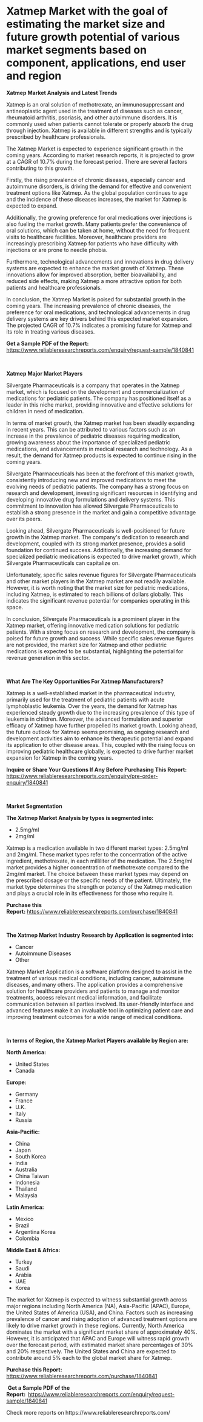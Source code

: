 <p><h1>Xatmep Market with the goal of estimating the market size and future growth potential of various market segments based on component, applications, end user and region</h1></p><p><strong>Xatmep Market Analysis and Latest Trends</strong></p>
<p><p>Xatmep is an oral solution of methotrexate, an immunosuppressant and antineoplastic agent used in the treatment of diseases such as cancer, rheumatoid arthritis, psoriasis, and other autoimmune disorders. It is commonly used when patients cannot tolerate or properly absorb the drug through injection. Xatmep is available in different strengths and is typically prescribed by healthcare professionals.</p><p>The Xatmep Market is expected to experience significant growth in the coming years. According to market research reports, it is projected to grow at a CAGR of 10.7% during the forecast period. There are several factors contributing to this growth.</p><p>Firstly, the rising prevalence of chronic diseases, especially cancer and autoimmune disorders, is driving the demand for effective and convenient treatment options like Xatmep. As the global population continues to age and the incidence of these diseases increases, the market for Xatmep is expected to expand.</p><p>Additionally, the growing preference for oral medications over injections is also fueling the market growth. Many patients prefer the convenience of oral solutions, which can be taken at home, without the need for frequent visits to healthcare facilities. Moreover, healthcare providers are increasingly prescribing Xatmep for patients who have difficulty with injections or are prone to needle phobia.</p><p>Furthermore, technological advancements and innovations in drug delivery systems are expected to enhance the market growth of Xatmep. These innovations allow for improved absorption, better bioavailability, and reduced side effects, making Xatmep a more attractive option for both patients and healthcare professionals.</p><p>In conclusion, the Xatmep Market is poised for substantial growth in the coming years. The increasing prevalence of chronic diseases, the preference for oral medications, and technological advancements in drug delivery systems are key drivers behind this expected market expansion. The projected CAGR of 10.7% indicates a promising future for Xatmep and its role in treating various diseases.</p></p>
<p><strong>Get a Sample PDF of the Report:&nbsp;</strong> <a href="https://www.reliableresearchreports.com/enquiry/request-sample/1840841">https://www.reliableresearchreports.com/enquiry/request-sample/1840841</a></p>
<p>&nbsp;</p>
<p><strong>Xatmep Major Market Players</strong></p>
<p><p>Silvergate Pharmaceuticals is a company that operates in the Xatmep market, which is focused on the development and commercialization of medications for pediatric patients. The company has positioned itself as a leader in this niche market, providing innovative and effective solutions for children in need of medication.</p><p>In terms of market growth, the Xatmep market has been steadily expanding in recent years. This can be attributed to various factors such as an increase in the prevalence of pediatric diseases requiring medication, growing awareness about the importance of specialized pediatric medications, and advancements in medical research and technology. As a result, the demand for Xatmep products is expected to continue rising in the coming years.</p><p>Silvergate Pharmaceuticals has been at the forefront of this market growth, consistently introducing new and improved medications to meet the evolving needs of pediatric patients. The company has a strong focus on research and development, investing significant resources in identifying and developing innovative drug formulations and delivery systems. This commitment to innovation has allowed Silvergate Pharmaceuticals to establish a strong presence in the market and gain a competitive advantage over its peers.</p><p>Looking ahead, Silvergate Pharmaceuticals is well-positioned for future growth in the Xatmep market. The company's dedication to research and development, coupled with its strong market presence, provides a solid foundation for continued success. Additionally, the increasing demand for specialized pediatric medications is expected to drive market growth, which Silvergate Pharmaceuticals can capitalize on.</p><p>Unfortunately, specific sales revenue figures for Silvergate Pharmaceuticals and other market players in the Xatmep market are not readily available. However, it is worth noting that the market size for pediatric medications, including Xatmep, is estimated to reach billions of dollars globally. This indicates the significant revenue potential for companies operating in this space.</p><p>In conclusion, Silvergate Pharmaceuticals is a prominent player in the Xatmep market, offering innovative medication solutions for pediatric patients. With a strong focus on research and development, the company is poised for future growth and success. While specific sales revenue figures are not provided, the market size for Xatmep and other pediatric medications is expected to be substantial, highlighting the potential for revenue generation in this sector.</p></p>
<p>&nbsp;</p>
<p><strong>What Are The Key Opportunities For Xatmep Manufacturers?</strong></p>
<p><p>Xatmep is a well-established market in the pharmaceutical industry, primarily used for the treatment of pediatric patients with acute lymphoblastic leukemia. Over the years, the demand for Xatmep has experienced steady growth due to the increasing prevalence of this type of leukemia in children. Moreover, the advanced formulation and superior efficacy of Xatmep have further propelled its market growth. Looking ahead, the future outlook for Xatmep seems promising, as ongoing research and development activities aim to enhance its therapeutic potential and expand its application to other disease areas. This, coupled with the rising focus on improving pediatric healthcare globally, is expected to drive further market expansion for Xatmep in the coming years.</p></p>
<p><strong>Inquire or Share Your Questions If Any Before Purchasing This Report:</strong> <a href="https://www.reliableresearchreports.com/enquiry/pre-order-enquiry/1840841">https://www.reliableresearchreports.com/enquiry/pre-order-enquiry/1840841</a></p>
<p>&nbsp;</p>
<p><strong>Market Segmentation</strong></p>
<p><strong>The Xatmep Market Analysis by types is segmented into:</strong></p>
<p><ul><li>2.5mg/ml</li><li>2mg/ml</li></ul></p>
<p><p>Xatmep is a medication available in two different market types: 2.5mg/ml and 2mg/ml. These market types refer to the concentration of the active ingredient, methotrexate, in each milliliter of the medication. The 2.5mg/ml market provides a higher concentration of methotrexate compared to the 2mg/ml market. The choice between these market types may depend on the prescribed dosage or the specific needs of the patient. Ultimately, the market type determines the strength or potency of the Xatmep medication and plays a crucial role in its effectiveness for those who require it.</p></p>
<p><strong>Purchase this Report:&nbsp;</strong><a href="https://www.reliableresearchreports.com/purchase/1840841">https://www.reliableresearchreports.com/purchase/1840841</a></p>
<p>&nbsp;</p>
<p><strong>The Xatmep Market Industry Research by Application is segmented into:</strong></p>
<p><ul><li>Cancer</li><li>Autoimmune Diseases</li><li>Other</li></ul></p>
<p><p>Xatmep Market Application is a software platform designed to assist in the treatment of various medical conditions, including cancer, autoimmune diseases, and many others. The application provides a comprehensive solution for healthcare providers and patients to manage and monitor treatments, access relevant medical information, and facilitate communication between all parties involved. Its user-friendly interface and advanced features make it an invaluable tool in optimizing patient care and improving treatment outcomes for a wide range of medical conditions.</p></p>
<p>&nbsp;</p>
<p><strong>In terms of Region, the Xatmep Market Players available by Region are:</strong></p>
<p>
    <p> <strong> North America: </strong>
        <ul>
            <li>United States</li>
            <li>Canada</li>
        </ul>
        </p> 
    <p> <strong> Europe: </strong>
        <ul>
            <li>Germany</li>
            <li>France</li>
            <li>U.K.</li>
            <li>Italy</li>
            <li>Russia</li>
        </ul>
        </p> 
    <p> <strong> Asia-Pacific: </strong>
        <ul>
            <li>China</li>
            <li>Japan</li>
            <li>South Korea</li>
            <li>India</li>
            <li>Australia</li>
            <li>China Taiwan</li>
            <li>Indonesia</li>
            <li>Thailand</li>
            <li>Malaysia</li>
        </ul>
        </p> 
    <p> <strong> Latin America: </strong>
        <ul>
            <li>Mexico</li>
            <li>Brazil</li>
            <li>Argentina Korea</li>
            <li>Colombia</li>
        </ul>
        </p> 
    <p> <strong> Middle East & Africa: </strong>
        <ul>
            <li>Turkey</li>
            <li>Saudi</li>
            <li>Arabia</li>
            <li>UAE</li>
            <li>Korea</li>
        </ul>
    </p>
    </p>
<p><p>The market for Xatmep is expected to witness substantial growth across major regions including North America (NA), Asia-Pacific (APAC), Europe, the United States of America (USA), and China. Factors such as increasing prevalence of cancer and rising adoption of advanced treatment options are likely to drive market growth in these regions. Currently, North America dominates the market with a significant market share of approximately 40%. However, it is anticipated that APAC and Europe will witness rapid growth over the forecast period, with estimated market share percentages of 30% and 20% respectively. The United States and China are expected to contribute around 5% each to the global market share for Xatmep.</p></p>
<p><strong>Purchase this Report: </strong><a href="https://www.reliableresearchreports.com/purchase/1840841">https://www.reliableresearchreports.com/purchase/1840841</a></p>
<p>&nbsp;<strong>Get a Sample PDF of the Report:&nbsp;&nbsp;</strong><a href="https://www.reliableresearchreports.com/enquiry/request-sample/1840841">https://www.reliableresearchreports.com/enquiry/request-sample/1840841</a></p>
<p><strong></strong></p>
<p>Check more reports on https://www.reliableresearchreports.com/</p>